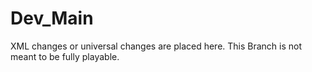 # Dev_Main
XML changes or universal changes are placed here. This Branch is not meant to be fully playable.
